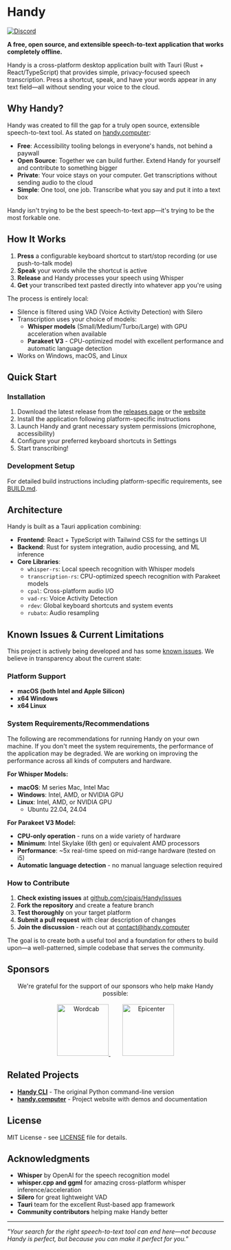 # Handy

[![Discord](https://img.shields.io/badge/Discord-%235865F2.svg?style=for-the-badge&logo=discord&logoColor=white)](https://discord.com/invite/WVBeWsNXK4)

**A free, open source, and extensible speech-to-text application that works completely offline.**

Handy is a cross-platform desktop application built with Tauri (Rust + React/TypeScript) that provides simple, privacy-focused speech transcription. Press a shortcut, speak, and have your words appear in any text field—all without sending your voice to the cloud.

## Why Handy?

Handy was created to fill the gap for a truly open source, extensible speech-to-text tool. As stated on [handy.computer](https://handy.computer):

- **Free**: Accessibility tooling belongs in everyone's hands, not behind a paywall
- **Open Source**: Together we can build further. Extend Handy for yourself and contribute to something bigger
- **Private**: Your voice stays on your computer. Get transcriptions without sending audio to the cloud
- **Simple**: One tool, one job. Transcribe what you say and put it into a text box

Handy isn't trying to be the best speech-to-text app—it's trying to be the most forkable one.

## How It Works

1. **Press** a configurable keyboard shortcut to start/stop recording (or use push-to-talk mode)
2. **Speak** your words while the shortcut is active
3. **Release** and Handy processes your speech using Whisper
4. **Get** your transcribed text pasted directly into whatever app you're using

The process is entirely local:
- Silence is filtered using VAD (Voice Activity Detection) with Silero
- Transcription uses your choice of models:
  - **Whisper models** (Small/Medium/Turbo/Large) with GPU acceleration when available
  - **Parakeet V3** - CPU-optimized model with excellent performance and automatic language detection
- Works on Windows, macOS, and Linux

## Quick Start

### Installation

1. Download the latest release from the [releases page](https://github.com/cjpais/Handy/releases) or the [website](https://handy.computer)
2. Install the application following platform-specific instructions
3. Launch Handy and grant necessary system permissions (microphone, accessibility)
4. Configure your preferred keyboard shortcuts in Settings
5. Start transcribing!

### Development Setup

For detailed build instructions including platform-specific requirements, see [BUILD.md](BUILD.md).

## Architecture

Handy is built as a Tauri application combining:

- **Frontend**: React + TypeScript with Tailwind CSS for the settings UI
- **Backend**: Rust for system integration, audio processing, and ML inference
- **Core Libraries**:
  - `whisper-rs`: Local speech recognition with Whisper models
  - `transcription-rs`: CPU-optimized speech recognition with Parakeet models
  - `cpal`: Cross-platform audio I/O
  - `vad-rs`: Voice Activity Detection
  - `rdev`: Global keyboard shortcuts and system events
  - `rubato`: Audio resampling

## Known Issues & Current Limitations

This project is actively being developed and has some [known issues](https://github.com/cjpais/Handy/issues). We believe in transparency about the current state:

### Platform Support
- **macOS (both Intel and Apple Silicon)**
- **x64 Windows**
- **x64 Linux**

### System Requirements/Recommendations

The following are recommendations for running Handy on your own machine. If you don't meet the system requirements, the performance of the application may be degraded. We are working on improving the performance across all kinds of computers and hardware.

**For Whisper Models:**
- **macOS**: M series Mac, Intel Mac
- **Windows**: Intel, AMD, or NVIDIA GPU
- **Linux**: Intel, AMD, or NVIDIA GPU
  * Ubuntu 22.04, 24.04

**For Parakeet V3 Model:**
- **CPU-only operation** - runs on a wide variety of hardware
- **Minimum**: Intel Skylake (6th gen) or equivalent AMD processors
- **Performance**: ~5x real-time speed on mid-range hardware (tested on i5)
- **Automatic language detection** - no manual language selection required

### How to Contribute

1. **Check existing issues** at [github.com/cjpais/Handy/issues](https://github.com/cjpais/Handy/issues)
2. **Fork the repository** and create a feature branch
3. **Test thoroughly** on your target platform
4. **Submit a pull request** with clear description of changes
5. **Join the discussion** - reach out at [contact@handy.computer](mailto:contact@handy.computer)

The goal is to create both a useful tool and a foundation for others to build upon—a well-patterned, simple codebase that serves the community.

## Sponsors

<div align="center">
  We're grateful for the support of our sponsors who help make Handy possible:
  <br><br>
  <a href="https://wordcab.com">
    <img src="sponsor-images/wordcab.png" alt="Wordcab" width="120" height="120">
  </a>
  &nbsp;&nbsp;&nbsp;&nbsp;&nbsp;&nbsp;
  <a href="https://github.com/epicenter-so/epicenter">
    <img src="sponsor-images/epicenter.png" alt="Epicenter" width="120" height="120">
  </a>
</div>

## Related Projects

- **[Handy CLI](https://github.com/cjpais/handy-cli)** - The original Python command-line version
- **[handy.computer](https://handy.computer)** - Project website with demos and documentation

## License

MIT License - see [LICENSE](LICENSE) file for details.

## Acknowledgments

- **Whisper** by OpenAI for the speech recognition model
- **whisper.cpp and ggml** for amazing cross-platform whisper inference/acceleration
- **Silero** for great lightweight VAD
- **Tauri** team for the excellent Rust-based app framework
- **Community contributors** helping make Handy better

---

*"Your search for the right speech-to-text tool can end here—not because Handy is perfect, but because you can make it perfect for you."*

